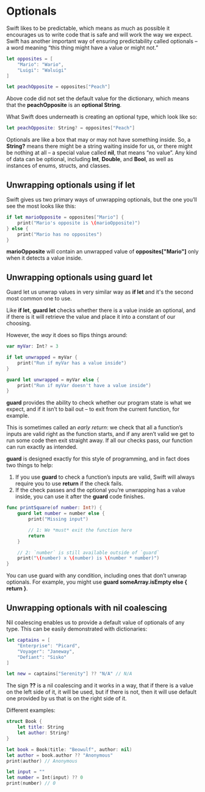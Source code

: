 # Optionals

Swift likes to be predictable, which means as much as possible it encourages us to write code that is safe and will work the way we expect. Swift has another important way of ensuring predictability called optionals – a word meaning “this thing might have a value or might not.”

```swift
let opposites = [
    "Mario": "Wario",
    "Luigi": "Waluigi"
]

let peachOpposite = opposites["Peach"]
```

Above code did not set the default value for the dictionary, which means that the **peachOpposite** is an **optional String**.

What Swift does underneath is creating an optional type, which look like so:

```swift
let peachOpposite: String? = opposites["Peach"]
```

Optionals are like a box that may or may not have something inside. So, a **String?** means there might be a string waiting inside for us, or there might be nothing at all – a special value called **nil**, that means “no value”. Any kind of data can be optional, including **Int**, **Double**, and **Bool**, as well as instances of enums, structs, and classes.

## Unwrapping optionals using if let

Swift gives us two primary ways of unwrapping optionals, but the one you’ll see the most looks like this:

```swift
if let marioOpposite = opposites["Mario"] {
    print("Mario's opposite is \(marioOpposite)")
} else {
    print("Mario has no opposites")
}
```

**marioOpposite** will contain an unwrapped value of **opposites["Mario"]** only when it detects a value inside.

## Unwrapping optionals using guard let

Guard let us unwrap values in very similar way as **if let** and it's the second most common one to use.

Like **if let**, **guard let** checks whether there is a value inside an optional, and if there is it will retrieve the value and place it into a constant of our choosing.

However, the _way_ it does so flips things around:

```swift
var myVar: Int? = 3

if let unwrapped = myVar {
    print("Run if myVar has a value inside")
}

guard let unwrapped = myVar else {
    print("Run if myVar doesn't have a value inside")
}
```

**guard** provides the ability to check whether our program state is what we expect, and if it isn’t to bail out – to exit from the current function, for example.

This is sometimes called an _early return_: we check that all a function’s inputs are valid right as the function starts, and if any aren’t valid we get to run some code then exit straight away. If all our checks pass, our function can run exactly as intended.

**guard** is designed exactly for this style of programming, and in fact does two things to help:

1. If you use **guard** to check a function’s inputs are valid, Swift will always require you to use **return** if the check fails.
2. If the check passes and the optional you’re unwrapping has a value inside, you can use it after the **guard** code finishes.

```swift
func printSquare(of number: Int?) {
    guard let number = number else {
        print("Missing input")

        // 1: We *must* exit the function here
        return
    }

    // 2: `number` is still available outside of `guard`
    print("\(number) x \(number) is \(number * number)")
}
```

You can use guard with any condition, including ones that don’t unwrap optionals. For example, you might use **guard someArray.isEmpty else { return }**.

## Unwrapping optionals with nil coalescing

Nil coalescing enables us to provide a default value of optionals of any type. This can be easily demonstrated with dictionaries:

```swift
let captains = [
    "Enterprise": "Picard",
    "Voyager": "Janeway",
    "Defiant": "Sisko"
]

let new = captains["Serenity"] ?? "N/A" // N/A
```

The sign **??** is a nil coalescing and it works in a way, that if there is a value on the left side of it, it will be used, but if there is not, then it will use default one provided by us that is on the right side of it.

Different examples:

```swift
struct Book {
    let title: String
    let author: String?
}

let book = Book(title: "Beowulf", author: nil)
let author = book.author ?? "Anonymous"
print(author) // Anonymous

let input = ""
let number = Int(input) ?? 0
print(number) // 0
```
